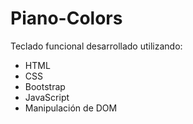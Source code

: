# Piano-Colors
Teclado funcional desarrollado utilizando:
* HTML
* CSS
* Bootstrap
* JavaScript 
* Manipulación de DOM
